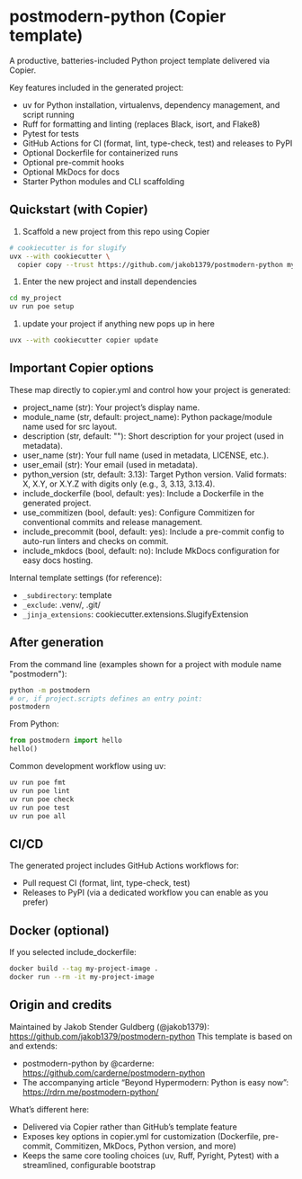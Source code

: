 # postmodern-python (Copier template)

A productive, batteries-included Python project template delivered via Copier.

Key features included in the generated project:
- uv for Python installation, virtualenvs, dependency management, and script running
- Ruff for formatting and linting (replaces Black, isort, and Flake8)
- Pytest for tests
- GitHub Actions for CI (format, lint, type-check, test) and releases to PyPI
- Optional Dockerfile for containerized runs
- Optional pre-commit hooks
- Optional MkDocs for docs
- Starter Python modules and CLI scaffolding

## Quickstart (with Copier)

1) Scaffold a new project from this repo using Copier
```bash
# cookiecutter is for slugify
uvx --with cookiecutter \
  copier copy --trust https://github.com/jakob1379/postmodern-python my_project
```
1) Enter the new project and install dependencies
```bash
cd my_project
uv run poe setup
```

1) update your project if anything new pops up in here
```bash
uvx --with cookiecutter copier update
```
## Important Copier options

These map directly to copier.yml and control how your project is generated:

- project_name (str): Your project’s display name.
- module_name (str, default: project_name): Python package/module name used for src layout.
- description (str, default: ""): Short description for your project (used in metadata).
- user_name (str): Your full name (used in metadata, LICENSE, etc.).
- user_email (str): Your email (used in metadata).
- python_version (str, default: 3.13): Target Python version. Valid formats: X, X.Y, or X.Y.Z with digits only (e.g., 3, 3.13, 3.13.4).
- include_dockerfile (bool, default: yes): Include a Dockerfile in the generated project.
- use_commitizen (bool, default: yes): Configure Commitizen for conventional commits and release management.
- include_precommit (bool, default: yes): Include a pre-commit config to auto-run linters and checks on commit.
- include_mkdocs (bool, default: no): Include MkDocs configuration for easy docs hosting.

Internal template settings (for reference):
- `_subdirectory`: template
- `_exclude`: .venv/, .git/
- `_jinja_extensions`: cookiecutter.extensions.SlugifyExtension

## After generation

From the command line (examples shown for a project with module name "postmodern"):
```bash
python -m postmodern
# or, if project.scripts defines an entry point:
postmodern
```

From Python:
```python
from postmodern import hello
hello()
```

Common development workflow using uv:
```bash
uv run poe fmt
uv run poe lint
uv run poe check
uv run poe test
uv run poe all
```

## CI/CD

The generated project includes GitHub Actions workflows for:
- Pull request CI (format, lint, type-check, test)
- Releases to PyPI (via a dedicated workflow you can enable as you prefer)

## Docker (optional)

If you selected include_dockerfile:
```bash
docker build --tag my-project-image .
docker run --rm -it my-project-image
```

## Origin and credits

Maintained by Jakob Stender Guldberg (@jakob1379): https://github.com/jakob1379/postmodern-python
This template is based on and extends:
- postmodern-python by @carderne: https://github.com/carderne/postmodern-python
- The accompanying article “Beyond Hypermodern: Python is easy now”: https://rdrn.me/postmodern-python/

What’s different here:
- Delivered via Copier rather than GitHub’s template feature
- Exposes key options in copier.yml for customization (Dockerfile, pre-commit, Commitizen, MkDocs, Python version, and more)
- Keeps the same core tooling choices (uv, Ruff, Pyright, Pytest) with a streamlined, configurable bootstrap
